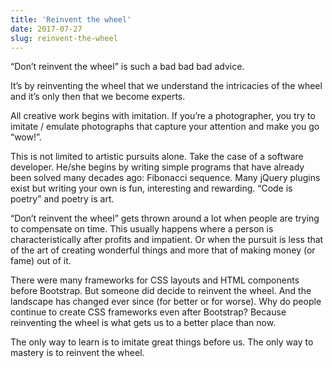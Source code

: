 ```yaml
---
title: 'Reinvent the wheel'
date: 2017-07-27
slug: reinvent-the-wheel
---
```

“Don’t reinvent the wheel” is such a bad bad bad advice.

It’s by reinventing the wheel that we understand the intricacies of the wheel and it’s only then that we become experts.

All creative work begins with imitation. If you’re a photographer, you try to imitate / emulate photographs that capture your attention and make you go “wow!”.

This is not limited to artistic pursuits alone. Take the case of a software developer. He/she begins by writing simple programs that have already been solved many decades ago: Fibonacci sequence. Many jQuery plugins exist but writing your own is fun, interesting and rewarding. “Code is poetry” and poetry is art.

“Don’t reinvent the wheel” gets thrown around a lot when people are trying to compensate on time. This usually happens where a person is characteristically after profits and impatient. Or when the pursuit is less that of the art of creating wonderful things and more that of making money (or fame) out of it.

There were many frameworks for CSS layouts and HTML components before Bootstrap. But someone did decide to reinvent the wheel. And the landscape has changed ever since (for better or for worse). Why do people continue to create CSS frameworks even after Bootstrap? Because reinventing the wheel is what gets us to a better place than now.

The only way to learn is to imitate great things before us. The only way to mastery is to reinvent the wheel.